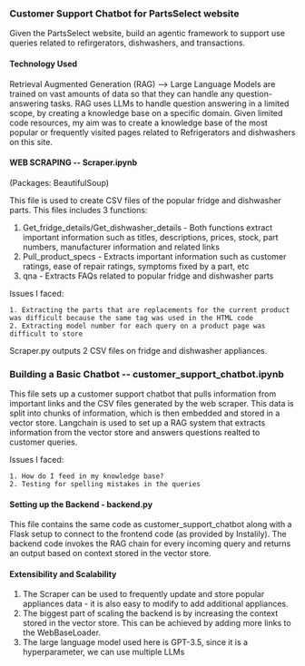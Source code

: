### Customer Support Chatbot for PartsSelect website

Given the PartsSelect website, build an agentic framework to support use queries related to refirgerators, dishwashers, and transactions. 

#### Technology Used 

Retrieval Augmented Generation (RAG) --> Large Language Models are trained on vast amounts of data so that they can handle any question-answering tasks. RAG uses LLMs to handle question answering in a limited scope, by creating a knowledge base on a specific domain. Given limited code resources, my aim was to create a knowledge base of the most popular or frequently visited pages related to Refrigerators and dishwashers on this site. 

#### WEB SCRAPING -- Scraper.ipynb
(Packages: BeautifulSoup)

This file is used to create CSV files of the popular fridge and dishwasher parts. This files includes 3 functions: 
1. Get_fridge_details/Get_dishwasher_details - Both functions extract important information such as titles, descriptions, prices, stock, part numbers, manufacturer information and related links
2. Pull_product_specs - Extracts important information such as customer ratings, ease of repair ratings, symptoms fixed by a part, etc
3. qna - Extracts FAQs related to popular fridge and dishwasher parts

Issues I faced: 

    1. Extracting the parts that are replacements for the current product was difficult because the same tag was used in the HTML code
    2. Extracting model number for each query on a product page was difficult to store

Scraper.py outputs 2 CSV files on fridge and dishwasher appliances. 

### Building a Basic Chatbot -- customer_support_chatbot.ipynb

This file sets up a customer support chatbot that pulls information from important links and the CSV files generated by the web scraper. This data is split into chunks of information, which is then embedded and stored in a vector store. Langchain is used to set up a RAG system that extracts information from the vector store and answers questions realted to customer queries. 

Issues I faced:

    1. How do I feed in my knowledge base?
    2. Testing for spelling mistakes in the queries

#### Setting up the Backend - backend.py

This file contains the same code as customer_support_chatbot along with a Flask setup to connect to the frontend code (as provided by Instalily). The backend code invokes the RAG chain for every incoming query and returns an output based on context stored in the vector store. 

#### Extensibility and Scalability

1. The Scraper can be used to frequently update and store popular appliances data - it is also easy to modify to add additional appliances. 
2. The biggest part of scaling the backend is by increasing the context stored in the vector store. This can be achieved by adding more links to the WebBaseLoader.
3. The large language model used here is GPT-3.5, since it is a hyperparameter, we can use multiple LLMs
